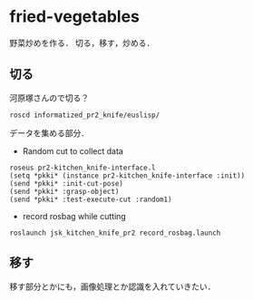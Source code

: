 # fried-vegetables

野菜炒めを作る．
切る，移す，炒める．

## 切る

河原塚さんので切る？

```
roscd informatized_pr2_knife/euslisp/
```

データを集める部分．
- Random cut to collect data
```
roseus pr2-kitchen_knife-interface.l
(setq *pkki* (instance pr2-kitchen_knife-interface :init))
(send *pkki* :init-cut-pose)
(send *pkki* :grasp-object)
(send *pkki* :test-execute-cut :random1)
```
- record rosbag while cutting
```
roslaunch jsk_kitchen_knife_pr2 record_rosbag.launch
```

## 移す

移す部分とかにも，画像処理とか認識を入れていきたい．

